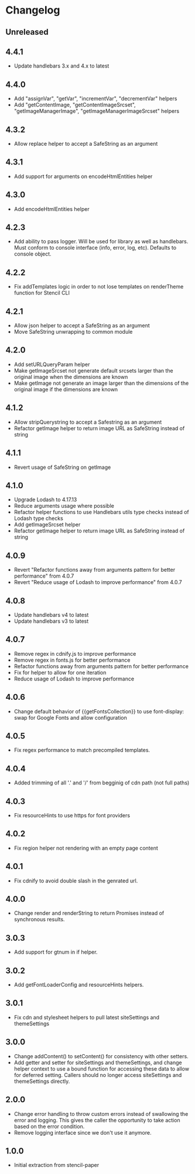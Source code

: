 # Changelog

## Unreleased

## 4.4.1
- Update handlebars 3.x and 4.x to latest

## 4.4.0
- Add "assignVar", "getVar", "incrementVar", "decrementVar" helpers
- Add "getContentImage, "getContentImageSrcset", "getImageManagerImage", "getImageManagerImageSrcset" helpers

## 4.3.2
- Allow replace helper to accept a SafeString as an argument

## 4.3.1
- Add support for arguments on encodeHtmlEntities helper

## 4.3.0
- Add encodeHtmlEntities helper

## 4.2.3
- Add ability to pass logger. Will be used for library as well as handlebars. Must conform to console interface (info, error, log, etc). Defaults to console object.

## 4.2.2
- Fix addTemplates logic in order to not lose templates on renderTheme function for Stencil CLI

## 4.2.1
- Allow json helper to accept a SafeString as an argument
- Move SafeString unwrapping to common module

## 4.2.0
- Add setURLQueryParam helper
- Make getImageSrcset not generate default srcsets larger than the original image when the dimensions are known
- Make getImage not generate an image larger than the dimensions of the original image if the dimensions are known

## 4.1.2
- Allow stripQuerystring to accept a Safestring as an argument
- Refactor getImage helper to return image URL as SafeString instead of string

## 4.1.1
- Revert usage of SafeString on getImage

## 4.1.0
- Upgrade Lodash to 4.17.13
- Reduce arguments usage where possible
- Refactor helper functions to use Handlebars utils type checks instead of Lodash type checks
- Add getImageSrcset helper
- Refactor getImage helper to return image URL as SafeString instead of string

## 4.0.9
- Revert "Refactor functions away from arguments pattern for better performance" from 4.0.7
- Revert "Reduce usage of Lodash to improve performance" from 4.0.7

## 4.0.8
- Update handlebars v4 to latest
- Update handlebars v3 to latest

## 4.0.7
- Remove regex in cdnify.js to improve performance
- Remove regex in fonts.js for better performance
- Refactor functions away from arguments pattern for better performance
- Fix for helper to allow for one iteration
- Reduce usage of Lodash to improve performance

## 4.0.6
- Change default behavior of {{getFontsCollection}} to use font-display: swap for Google Fonts and allow configuration

## 4.0.5
- Fix regex performance to match precompiled templates.

## 4.0.4
- Added trimming of all '.' and '/' from begginig of cdn path (not full paths)

## 4.0.3
- Fix resourceHints to use https for font providers

## 4.0.2
- Fix region helper not rendering with an empty page content

## 4.0.1
- Fix cdnify to avoid double slash in the genrated url.

## 4.0.0
- Change render and renderString to return Promises instead of synchronous results.

## 3.0.3
- Add support for gtnum in if helper.

## 3.0.2
- Add getFontLoaderConfig and resourceHints helpers.

## 3.0.1
- Fix cdn and stylesheet helpers to pull latest siteSettings and themeSettings

## 3.0.0
- Change addContent() to setContent() for consistency with other setters.
- Add getter and setter for siteSettings and themeSettings, and change helper context
  to use a bound function for accessing these data to allow for deferred setting.
  Callers should no longer access siteSettings and themeSettings directly.

## 2.0.0
- Change error handling to throw custom errors instead of swallowing the error
  and logging. This gives the caller the opportunity to take action based on
  the error condition.
- Remove logging interface since we don't use it anymore.

## 1.0.0
- Initial extraction from stencil-paper
